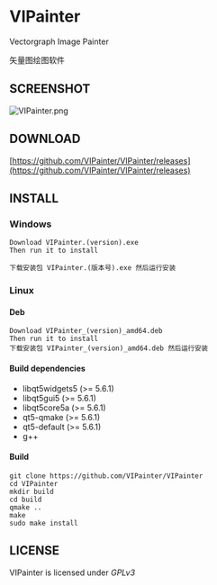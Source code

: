 # VIPainter

Vectorgraph Image Painter

矢量图绘图软件

## SCREENSHOT

![VIPainter.png](https://raw.githubusercontent.com/VIPainter/VIPainter/markdown/VIPainter.png)

## DOWNLOAD

[https://github.com/VIPainter/VIPainter/releases](https://github.com/VIPainter/VIPainter/releases)

## INSTALL

### Windows
```
Download VIPainter.(version).exe
Then run it to install

下载安装包 VIPainter.(版本号).exe 然后运行安装
```
### Linux

#### Deb
```
Download VIPainter_(version)_amd64.deb
Then run it to install
下载安装包 VIPainter_(version)_amd64.deb 然后运行安装
```

#### Build dependencies

* libqt5widgets5 (>= 5.6.1)
* libqt5gui5 (>= 5.6.1)
* libqt5core5a (>= 5.6.1)
* qt5-qmake (>= 5.6.1)
* qt5-default (>= 5.6.1)
* g++

#### Build
```
git clone https://github.com/VIPainter/VIPainter
cd VIPainter
mkdir build
cd build
qmake ..
make
sudo make install
```

## LICENSE

VIPainter is licensed under *GPLv3*
